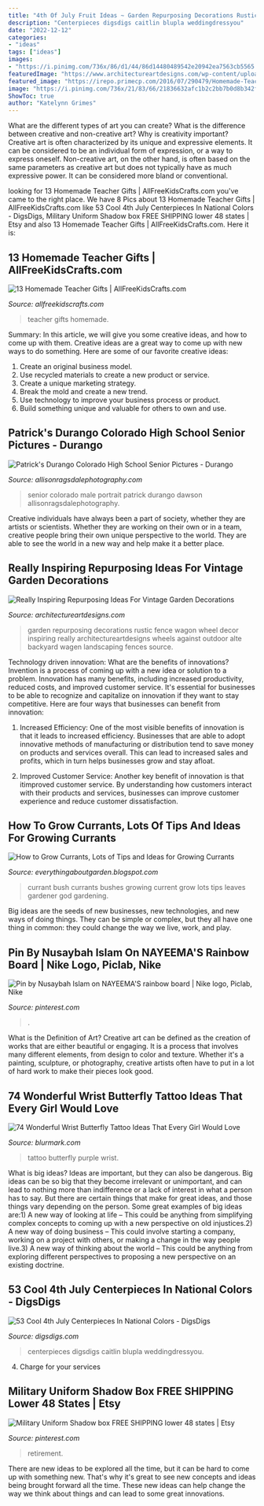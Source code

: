 ```yaml
---
title: "4th Of July Fruit Ideas ~ Garden Repurposing Decorations Rustic Fence Wagon Wheel Decor Inspiring Really Architectureartdesigns Wheels Against Outdoor Alte Backyard Wagen Landscaping Fences Source"
description: "Centerpieces digsdigs caitlin blupla weddingdressyou"
date: "2022-12-12"
categories:
- "ideas"
tags: ["ideas"]
images:
- "https://i.pinimg.com/736x/86/d1/44/86d14480489542e20942ea7563cb5565.jpg"
featuredImage: "https://www.architectureartdesigns.com/wp-content/uploads/2016/07/2-5.jpg"
featured_image: "https://irepo.primecp.com/2016/07/290479/Homemade-Teacher-Gifts-Collage_ExtraLarge800_ID-1766726.jpg?v=1766726"
image: "https://i.pinimg.com/736x/21/83/66/21836632afc1b2c2bb7b0d8b342f1baa--tumblr-iphone-wallpaper.jpg"
ShowToc: true
author: "Katelynn Grimes"
---
```



What are the different types of art you can create? What is the difference between creative and non-creative art? Why is creativity important?
Creative art is often characterized by its unique and expressive elements. It can be considered to be an individual form of expression, or a way to express oneself. Non-creative art, on the other hand, is often based on the same parameters as creative art but does not typically have as much expressive power. It can be considered more bland or conventional.

	

		
looking for 13 Homemade Teacher Gifts | AllFreeKidsCrafts.com you've came to the right place. We have 8 Pics about 13 Homemade Teacher Gifts | AllFreeKidsCrafts.com like 53 Cool 4th July Centerpieces In National Colors - DigsDigs, Military Uniform Shadow box FREE SHIPPING lower 48 states | Etsy and also 13 Homemade Teacher Gifts | AllFreeKidsCrafts.com. Here it is:
		
    
## 13 Homemade Teacher Gifts | AllFreeKidsCrafts.com

<img loading=lazy src="https://irepo.primecp.com/2016/07/290479/Homemade-Teacher-Gifts-Collage_ExtraLarge800_ID-1766726.jpg?v=1766726" onerror="this.onerror=null;this.src='https://tse2.mm.bing.net/th?id=OIP.3aPh_5KzmQLqKewQ4adyNwHaLG&amp;pid=15.1';" alt="13 Homemade Teacher Gifts | AllFreeKidsCrafts.com">

_Source: allfreekidscrafts.com_

>teacher gifts homemade. 

	

Summary: In this article, we will give you some creative ideas, and how to come up with them.
Creative ideas are a great way to come up with new ways to do something. Here are some of our favorite creative ideas:
1. Create an original business model.
2. Use recycled materials to create a new product or service.
3. Create a unique marketing strategy.
4. Break the mold and create a new trend. 
5. Use technology to improve your business process or product. 
6. Build something unique and valuable for others to own and use.

    
## Patrick&#039;s Durango Colorado High School Senior Pictures - Durango

<img loading=lazy src="https://allisonragsdalephotography.com/wp-content/uploads/2015/01/DSC9770.jpg" onerror="this.onerror=null;this.src='https://tse4.mm.bing.net/th?id=OIP.x3vmgFrJVF4G3udir0z7kQHaLI&amp;pid=15.1';" alt="Patrick&#039;s Durango Colorado High School Senior Pictures - Durango">

_Source: allisonragsdalephotography.com_

>senior colorado male portrait patrick durango dawson allisonragsdalephotography. 

	

Creative individuals have always been a part of society, whether they are artists or scientists. Whether they are working on their own or in a team, creative people bring their own unique perspective to the world. They are able to see the world in a new way and help make it a better place.

    
## Really Inspiring Repurposing Ideas For Vintage Garden Decorations

<img loading=lazy src="https://www.architectureartdesigns.com/wp-content/uploads/2016/07/2-5.jpg" onerror="this.onerror=null;this.src='https://tse2.mm.bing.net/th?id=OIP.fRHZjofFJZrtPtpP1nFaagHaLH&amp;pid=15.1';" alt="Really Inspiring Repurposing Ideas For Vintage Garden Decorations">

_Source: architectureartdesigns.com_

>garden repurposing decorations rustic fence wagon wheel decor inspiring really architectureartdesigns wheels against outdoor alte backyard wagen landscaping fences source. 

	

Technology driven innovation: What are the benefits of innovations?
Invention is a process of coming up with a new idea or solution to a problem. Innovation has many benefits, including increased productivity, reduced costs, and improved customer service. It's essential for businesses to be able to recognize and capitalize on innovation if they want to stay competitive. Here are four ways that businesses can benefit from innovation: 
1. Increased Efficiency: One of the most visible benefits of innovation is that it leads to increased efficiency. Businesses that are able to adopt innovative methods of manufacturing or distribution tend to save money on products and services overall. This can lead to increased sales and profits, which in turn helps businesses grow and stay afloat. 

2. Improved Customer Service: Another key benefit of innovation is that itimproved customer service. By understanding how customers interact with their products and services, businesses can improve customer experience and reduce customer dissatisfaction.

    
## How To Grow Currants, Lots Of Tips And Ideas For Growing Currants

<img loading=lazy src="https://3.bp.blogspot.com/-V1lPyn9PktQ/WV35JWkYmAI/AAAAAAAABwM/gl8rqp90aqInbiaErGffPFxUj-HxxYuBgCLcBGAs/s1600/6.jpg" onerror="this.onerror=null;this.src='https://tse2.mm.bing.net/th?id=OIP.Yu7YKvQ_1QcGyFtTD8zeRwAAAA&amp;pid=15.1';" alt="How to Grow Currants, Lots of Tips and Ideas for Growing Currants">

_Source: everythingaboutgarden.blogspot.com_

>currant bush currants bushes growing current grow lots tips leaves gardener god gardening. 

	

Big ideas are the seeds of new businesses, new technologies, and new ways of doing things. They can be simple or complex, but they all have one thing in common: they could change the way we live, work, and play.

    
## Pin By Nusaybah Islam On NAYEEMA&#039;S Rainbow Board | Nike Logo, Piclab, Nike

<img loading=lazy src="https://i.pinimg.com/736x/21/83/66/21836632afc1b2c2bb7b0d8b342f1baa--tumblr-iphone-wallpaper.jpg" onerror="this.onerror=null;this.src='https://tse3.mm.bing.net/th?id=OIP.II0HrJjyp94BN7mWj0r04gHaJ3&amp;pid=15.1';" alt="Pin by Nusaybah Islam on NAYEEMA&#039;S rainbow board | Nike logo, Piclab, Nike">

_Source: pinterest.com_

>. 

	

What is the Definition of Art?
Creative art can be defined as the creation of works that are either beautiful or engaging. It is a process that involves many different elements, from design to color and texture. Whether it's a painting, sculpture, or photography, creative artists often have to put in a lot of hard work to make their pieces look good.

    
## 74 Wonderful Wrist Butterfly Tattoo Ideas That Every Girl Would Love

<img loading=lazy src="https://www.blurmark.com/wp-content/uploads/2017/05/Purple-Black-Tattoo.jpg" onerror="this.onerror=null;this.src='https://tse3.mm.bing.net/th?id=OIP.gYHZ50Qr0md2ln-HQI-T8wHaJ4&amp;pid=15.1';" alt="74 Wonderful Wrist Butterfly Tattoo Ideas That Every Girl Would Love">

_Source: blurmark.com_

>tattoo butterfly purple wrist. 

	

What is big ideas?
Ideas are important, but they can also be dangerous. Big ideas can be so big that they become irrelevant or unimportant, and can lead to nothing more than indifference or a lack of interest in what a person has to say. But there are certain things that make for great ideas, and those things vary depending on the person. Some great examples of big ideas are:1) A new way of looking at life – This could be anything from simplifying complex concepts to coming up with a new perspective on old injustices.2) A new way of doing business – This could involve starting a company, working on a project with others, or making a change in the way people live.3) A new way of thinking about the world – This could be anything from exploring different perspectives to proposing a new perspective on an existing doctrine.

    
## 53 Cool 4th July Centerpieces In National Colors - DigsDigs

<img loading=lazy src="https://www.digsdigs.com/photos/cool-4th-july-centerpieces-in-national-colors-36-554x984.jpg" onerror="this.onerror=null;this.src='https://tse2.mm.bing.net/th?id=OIP.uMwtgzTU1lyGt3YYVpaoZAHaNJ&amp;pid=15.1';" alt="53 Cool 4th July Centerpieces In National Colors - DigsDigs">

_Source: digsdigs.com_

>centerpieces digsdigs caitlin blupla weddingdressyou. 

	

4. Charge for your services 

    
## Military Uniform Shadow Box FREE SHIPPING Lower 48 States | Etsy

<img loading=lazy src="https://i.pinimg.com/736x/86/d1/44/86d14480489542e20942ea7563cb5565.jpg" onerror="this.onerror=null;this.src='https://tse2.mm.bing.net/th?id=OIP.9B92R6CDsQBh-ZoOaLMMOgHaJ3&amp;pid=15.1';" alt="Military Uniform Shadow box FREE SHIPPING lower 48 states | Etsy">

_Source: pinterest.com_

>retirement. 

	

There are new ideas to be explored all the time, but it can be hard to come up with something new. That's why it's great to see new concepts and ideas being brought forward all the time. These new ideas can help change the way we think about things and can lead to some great innovations.

